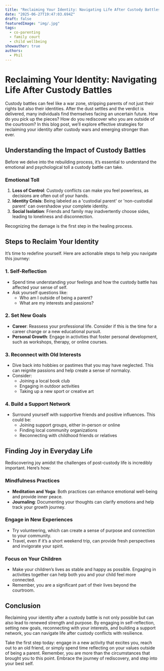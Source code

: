 ```yaml
---
title: "Reclaiming Your Identity: Navigating Life After Custody Battles"
date: "2025-06-27T19:47:03.694Z"
draft: false
featuredImage: "img/.jpg"
tags:
  - co-parenting
  - family court
  - child wellbeing
showauthor: true
authors:
  - Phil
---
```


# Reclaiming Your Identity: Navigating Life After Custody Battles

Custody battles can feel like a war zone, stripping parents of not just their rights but also their identities. After the dust settles and the verdict is delivered, many individuals find themselves facing an uncertain future. How do you pick up the pieces? How do you rediscover who you are outside of the courtroom? In this blog post, we’ll explore effective strategies for reclaiming your identity after custody wars and emerging stronger than ever.

## Understanding the Impact of Custody Battles

Before we delve into the rebuilding process, it’s essential to understand the emotional and psychological toll a custody battle can take.

### Emotional Toll

1. **Loss of Control**: Custody conflicts can make you feel powerless, as decisions are often out of your hands.
2. **Identity Crisis**: Being labeled as a 'custodial parent' or 'non-custodial parent' can overshadow your complete identity.
3. **Social Isolation**: Friends and family may inadvertently choose sides, leading to loneliness and disconnection.

Recognizing the damage is the first step in the healing process.

## Steps to Reclaim Your Identity

It’s time to redefine yourself. Here are actionable steps to help you navigate this journey:

### 1. Self-Reflection
   - Spend time understanding your feelings and how the custody battle has affected your sense of self.
   - Ask yourself questions like: 
     - Who am I outside of being a parent?
     - What are my interests and passions?

### 2. Set New Goals
   - **Career**: Reassess your professional life. Consider if this is the time for a career change or a new educational pursuit.
   - **Personal Growth**: Engage in activities that foster personal development, such as workshops, therapy, or online courses.

### 3. Reconnect with Old Interests
   - Dive back into hobbies or pastimes that you may have neglected. This can reignite passions and help create a sense of normalcy.
   - Consider:
     - Joining a local book club
     - Engaging in outdoor activities
     - Taking up a new sport or creative art

### 4. Build a Support Network
   - Surround yourself with supportive friends and positive influences. This could be:
     - Joining support groups, either in-person or online
     - Finding local community organizations
     - Reconnecting with childhood friends or relatives

## Finding Joy in Everyday Life

Rediscovering joy amidst the challenges of post-custody life is incredibly important. Here’s how:

### Mindfulness Practices
   - **Meditation and Yoga**: Both practices can enhance emotional well-being and provide inner peace.
   - **Journaling**: Documenting your thoughts can clarify emotions and help track your growth journey.

### Engage in New Experiences
   - Try volunteering, which can create a sense of purpose and connection to your community.
   - Travel, even if it’s a short weekend trip, can provide fresh perspectives and invigorate your spirit.

### Focus on Your Children
   - Make your children’s lives as stable and happy as possible. Engaging in activities together can help both you and your child feel more connected.
   - Remember, you are a significant part of their lives beyond the courtroom.

## Conclusion

Reclaiming your identity after a custody battle is not only possible but can also lead to renewed strength and purpose. By engaging in self-reflection, setting new goals, reconnecting with your interests, and building a support network, you can navigate life after custody conflicts with resilience.

Take the first step today: engage in a new activity that excites you, reach out to an old friend, or simply spend time reflecting on your values outside of being a parent. Remember, you are more than the circumstances that brought you to this point. Embrace the journey of rediscovery, and step into your best self.

